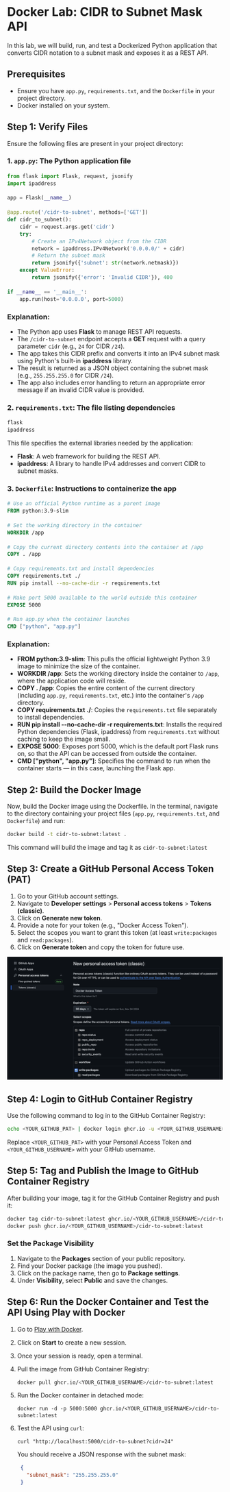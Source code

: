 # Docker Lab: CIDR to Subnet Mask API

In this lab, we will build, run, and test a Dockerized Python application that converts CIDR notation to a subnet mask and exposes it as a REST API.

## Prerequisites

- Ensure you have `app.py`, `requirements.txt`, and the `Dockerfile` in your project directory.
- Docker installed on your system.

## Step 1: Verify Files

Ensure the following files are present in your project directory:

### 1. **`app.py`**: The Python application file

```python
from flask import Flask, request, jsonify
import ipaddress

app = Flask(__name__)

@app.route('/cidr-to-subnet', methods=['GET'])
def cidr_to_subnet():
    cidr = request.args.get('cidr')
    try:
        # Create an IPv4Network object from the CIDR
        network = ipaddress.IPv4Network('0.0.0.0/' + cidr)
        # Return the subnet mask
        return jsonify({'subnet': str(network.netmask)})
    except ValueError:
        return jsonify({'error': 'Invalid CIDR'}), 400

if __name__ == '__main__':
    app.run(host='0.0.0.0', port=5000)
```

### Explanation:
- The Python app uses **Flask** to manage REST API requests.
- The `/cidr-to-subnet` endpoint accepts a **GET** request with a query parameter `cidr` (e.g., `24` for CIDR `/24`).
- The app takes this CIDR prefix and converts it into an IPv4 subnet mask using Python's built-in **ipaddress** library.
- The result is returned as a JSON object containing the subnet mask (e.g., `255.255.255.0` for CIDR `/24`).
- The app also includes error handling to return an appropriate error message if an invalid CIDR value is provided.

### 2. `requirements.txt`: The file listing dependencies

```txt
flask
ipaddress
```

This file specifies the external libraries needed by the application:

- **Flask**: A web framework for building the REST API.
- **ipaddress**: A library to handle IPv4 addresses and convert CIDR to subnet masks.

### 3. `Dockerfile`: Instructions to containerize the app

```dockerfile
# Use an official Python runtime as a parent image
FROM python:3.9-slim

# Set the working directory in the container
WORKDIR /app

# Copy the current directory contents into the container at /app
COPY . /app

# Copy requirements.txt and install dependencies
COPY requirements.txt ./
RUN pip install --no-cache-dir -r requirements.txt

# Make port 5000 available to the world outside this container
EXPOSE 5000

# Run app.py when the container launches
CMD ["python", "app.py"]
```

### Explanation:
- **FROM python:3.9-slim**: This pulls the official lightweight Python 3.9 image to minimize the size of the container.
- **WORKDIR /app**: Sets the working directory inside the container to `/app`, where the application code will reside.
- **COPY . /app**: Copies the entire content of the current directory (including `app.py`, `requirements.txt`, etc.) into the container's `/app` directory.
- **COPY requirements.txt ./**: Copies the `requirements.txt` file separately to install dependencies.
- **RUN pip install --no-cache-dir -r requirements.txt**: Installs the required Python dependencies (Flask, ipaddress) from `requirements.txt` without caching to keep the image small.
- **EXPOSE 5000**: Exposes port 5000, which is the default port Flask runs on, so that the API can be accessed from outside the container.
- **CMD ["python", "app.py"]**: Specifies the command to run when the container starts — in this case, launching the Flask app.

## Step 2: Build the Docker Image

Now, build the Docker image using the Dockerfile. In the terminal, navigate to the directory containing your project files (`app.py`, `requirements.txt`, and `Dockerfile`) and run:

```bash
docker build -t cidr-to-subnet:latest .
```

This command will build the image and tag it as `cidr-to-subnet:latest`

## Step 3: Create a GitHub Personal Access Token (PAT)

1. Go to your GitHub account settings.
2. Navigate to **Developer settings** > **Personal access tokens** > **Tokens (classic)**.
3. Click on **Generate new token**.
4. Provide a note for your token (e.g., "Docker Access Token").
5. Select the scopes you want to grant this token (at least `write:packages` and `read:packages`).
6. Click on **Generate token** and copy the token for future use.

![alt text](image.png)

## Step 4: Login to GitHub Container Registry

Use the following command to log in to the GitHub Container Registry:

```bash
echo <YOUR_GITHUB_PAT> | docker login ghcr.io -u <YOUR_GITHUB_USERNAME> --password-stdin
```

Replace `<YOUR_GITHUB_PAT>` with your Personal Access Token and `<YOUR_GITHUB_USERNAME>` with your GitHub username.

## Step 5: Tag and Publish the Image to GitHub Container Registry

After building your image, tag it for the GitHub Container Registry and push it:

```bash
docker tag cidr-to-subnet:latest ghcr.io/<YOUR_GITHUB_USERNAME>/cidr-to-subnet:latest
docker push ghcr.io/<YOUR_GITHUB_USERNAME>/cidr-to-subnet:latest
```

### Set the Package Visibility

1. Navigate to the **Packages** section of your public repository.
2. Find your Docker package (the image you pushed).
3. Click on the package name, then go to **Package settings**.
4. Under **Visibility**, select **Public** and save the changes.


## Step 6: Run the Docker Container and Test the API Using Play with Docker

1. Go to [Play with Docker](https://labs.play-with-docker.com/).
2. Click on **Start** to create a new session.
3. Once your session is ready, open a terminal.
4. Pull the image from GitHub Container Registry:

   ```bash
   docker pull ghcr.io/<YOUR_GITHUB_USERNAME>/cidr-to-subnet:latest
   ```
5. Run the Docker container in detached mode:

   ```
   docker run -d -p 5000:5000 ghcr.io/<YOUR_GITHUB_USERNAME>/cidr-to-subnet:latest
   ```

6. Test the API using `curl`:

   ```
   curl "http://localhost:5000/cidr-to-subnet?cidr=24"
   ```

   You should receive a JSON response with the subnet mask:

   ```json
    {
      "subnet_mask": "255.255.255.0"
    }
   ```


